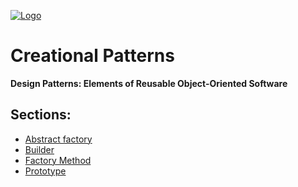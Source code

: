 [![Logo](https://raw.githubusercontent.com/ogycode/DesignPatterns/master/merch/logoCreationalPatterns.jpg)](https://github.com/ogycode/DesignPatterns/tree/master/src/CreationalPatterns)

# Creational Patterns
**Design Patterns: Elements of Reusable Object-Oriented Software**

## Sections:
  - [Abstract factory](https://github.com/ogycode/DesignPatterns/blob/master/src/CreationalPatterns/AbstractFactory)
  - [Builder](https://github.com/ogycode/DesignPatterns/blob/master/src/CreationalPatterns/Builder) 
  - [Factory Method](https://github.com/ogycode/DesignPatterns/blob/master/src/CreationalPatterns/FactoryMethod) 
  - [Prototype](https://github.com/ogycode/DesignPatterns/blob/master/src/CreationalPatterns/Prototype) 